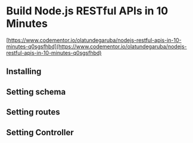 # Build Node.js RESTful APIs in 10 Minutes

[https://www.codementor.io/olatundegaruba/nodejs-restful-apis-in-10-minutes-q0sgsfhbd](https://www.codementor.io/olatundegaruba/nodejs-restful-apis-in-10-minutes-q0sgsfhbd)

## Installing

## Setting schema

## Setting routes

## Setting Controller


